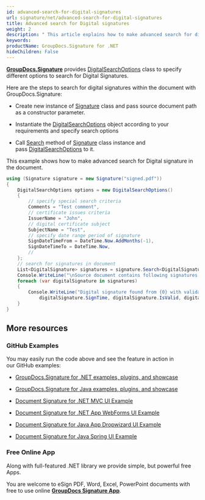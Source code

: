```yaml
---
id: advanced-search-for-digital-signatures
url: signature/net/advanced-search-for-digital-signatures
title: Advanced search for Digital signatures
weight: 2
description: " This article explains how to make advanced search for digital electronic signatures with GroupDocs.Signature API."
keywords: 
productName: GroupDocs.Signature for .NET
hideChildren: False
---
```

[**GroupDocs.Signature**](https://products.groupdocs.com/signature/net) provides [DigitalSearchOptions](https://apireference.groupdocs.com/net/signature/groupdocs.signature.options/digitalsearchoptions) class to specify different options to search for Digital Signatures.

Here are the steps to search for digital signatures within the document with GroupDocs.Signature:

*   Create new instance of [Signature](https://apireference.groupdocs.com/net/signature/groupdocs.signature/signature) class and pass source document path as a constructor parameter.
    
*   Instantiate the [DigitalSearchOptions](https://apireference.groupdocs.com/net/signature/groupdocs.signature.options/digitalsearchoptions) object according to your requirements and specify search options  
    
*   Call [Search](https://apireference.groupdocs.com/net/signature/groupdocs.signature/signature/methods/search/_1) method of [Signature](https://apireference.groupdocs.com/net/signature/groupdocs.signature/signature) class instance and pass [DigitalSearchOptions](https://apireference.groupdocs.com/net/signature/groupdocs.signature.options/digitalsearchoptions) to it.   
    

This example shows how to make advanced search for Digital signature in the document.

```csharp
using (Signature signature = new Signature("signed.pdf"))
{
    DigitalSearchOptions options = new DigitalSearchOptions()
    {
        // specify special search criteria
        Comments = "Test comment",
        // certificate issues criteria
        IssuerName = "John",
        // digital certificate subject
        SubjectName = "Test",
        // specify date range period of signature
        SignDateTimeFrom = DateTime.Now.AddMonths(-1),
        SignDateTimeTo = DateTime.Now,
        //
    };
    // search for signatures in document
    List<DigitalSignature> signatures = signature.Search<DigitalSignature>(options);
    Console.WriteLine("\nSource document contains following signatures.");
    foreach (var digitalSignature in signatures)
    {
        Console.WriteLine("Digital signature found from {0} with validation flag {1}. Certificate SN {2}", 
            digitalSignature.SignTime, digitalSignature.IsValid, digitalSignature.Certificate?.SerialNumber);
    }
}
```

## More resources

### GitHub Examples 

You may easily run the code above and see the feature in action in our GitHub examples:

*   [GroupDocs.Signature for .NET examples, plugins, and showcase](https://github.com/groupdocs-signature/GroupDocs.Signature-for-.NET)
    
*   [GroupDocs.Signature for Java examples, plugins, and showcase](https://github.com/groupdocs-signature/GroupDocs.Signature-for-Java)
    
*   [Document Signature for .NET MVC UI Example](https://github.com/groupdocs-signature/GroupDocs.Signature-for-.NET-MVC) 
    
*   [Document Signature for .NET App WebForms UI Example](https://github.com/groupdocs-signature/GroupDocs.Signature-for-.NET-WebForms)
    
*   [Document Signature for Java App Dropwizard UI Example](https://github.com/groupdocs-signature/GroupDocs.Signature-for-Java-Dropwizard)
    
*   [Document Signature for Java Spring UI Example](https://github.com/groupdocs-signature/GroupDocs.Signature-for-Java-Spring)
    

### Free Online App 

Along with full-featured .NET library we provide simple, but powerful free Apps.

You are welcome to eSign PDF, Word, Excel, PowerPoint documents with free to use online **[GroupDocs Signature App](https://products.groupdocs.app/signature)**.
